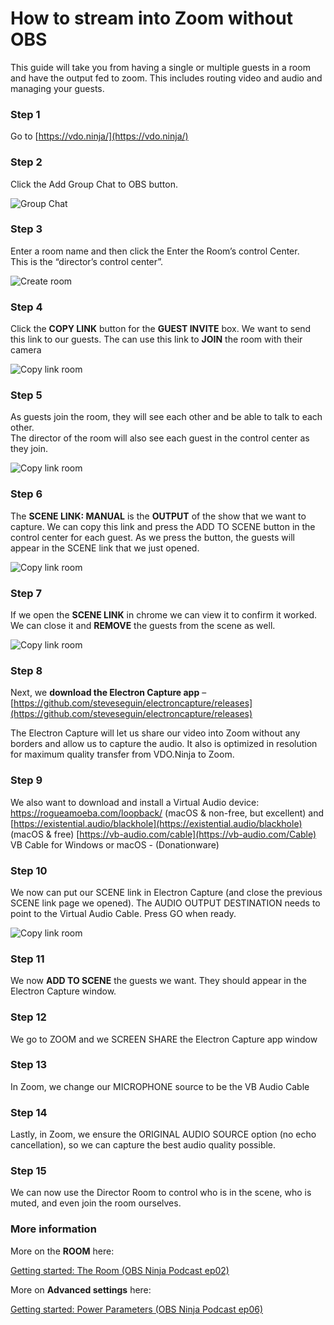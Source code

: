 # How to stream into Zoom without OBS

This guide will take you from having a single or multiple guests in a room and have the output fed to zoom. This includes routing video and audio and managing your guests.

### Step 1

Go to [https://vdo.ninja/](https://vdo.ninja/)

### Step 2

Click the Add Group Chat to OBS button.

![Group Chat](<../.gitbook/assets/obs group chat>)

### Step 3

Enter a room name and then click the Enter the Room’s control Center.\
This is the “director’s control center”.

![Create room](<../.gitbook/assets/create room>)

### Step 4

Click the **COPY LINK** button for the **GUEST INVITE** box. We want to send this link to our guests. The can use this link to **JOIN** the room with their camera

![Copy link room](<../.gitbook/assets/room copy link>)

### Step 5

As guests join the room, they will see each other and be able to talk to each other.\
The director of the room will also see each guest in the control center as they join.

![Copy link room](<../.gitbook/assets/room add to scene>)

### Step 6

The **SCENE LINK: MANUAL** is the **OUTPUT** of the show that we want to capture. We can copy this link and press the ADD TO SCENE button in the control center for each guest. As we press the button, the guests will appear in the SCENE link that we just opened.

![Copy link room](<../.gitbook/assets/room scene link manual>)

### Step 7

If we open the **SCENE LINK** in chrome we can view it to confirm it worked. We can close it and **REMOVE** the guests from the scene as well.

![Copy link room](<../.gitbook/assets/room scene link>)

### Step 8

Next, we **download the Electron Capture app** – [https://github.com/steveseguin/electroncapture/releases](https://github.com/steveseguin/electroncapture/releases)

The Electron Capture will let us share our video into Zoom without any borders and allow us to capture the audio. It also is optimized in resolution for maximum quality transfer from VDO.Ninja to Zoom.

### Step 9

We also want to download and install a Virtual Audio device: https://rogueamoeba.com/loopback/ (macOS & non-free, but excellent) and [https://existential.audio/blackhole](https://existential.audio/blackhole) (macOS & free) [https://vb-audio.com/cable](https://vb-audio.com/Cable) VB Cable for Windows or macOS - (Donationware)

### Step 10

We now can put our SCENE link in Electron Capture (and close the previous SCENE link page we opened). The AUDIO OUTPUT DESTINATION needs to point to the Virtual Audio Cable. Press GO when ready.

![Copy link room](<../.gitbook/assets/electron size>)

### Step 11

We now **ADD TO SCENE** the guests we want. They should appear in the Electron Capture window.

### Step 12

We go to ZOOM and we SCREEN SHARE the Electron Capture app window

### Step 13

In Zoom, we change our MICROPHONE source to be the VB Audio Cable

### Step 14

Lastly, in Zoom, we ensure the ORIGINAL AUDIO SOURCE option (no echo cancellation), so we can capture the best audio quality possible.

### Step 15

We can now use the Director Room to control who is in the scene, who is muted, and even join the room ourselves.

### More information

More on the **ROOM** here:

[Getting started: The Room (OBS Ninja Podcast ep02)](https://youtu.be/m1cIT1kdlEo)

More on **Advanced settings** here:

[Getting started: Power Parameters (OBS Ninja Podcast ep06)](https://youtu.be/l9BNTTNY08s)
